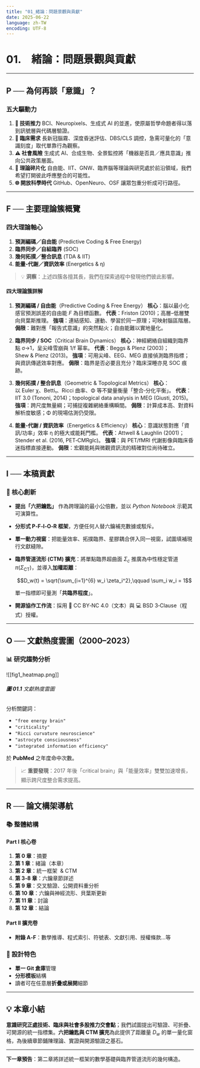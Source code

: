 ```yaml
---
title: "01_緒論：問題景觀與貢獻"
date: 2025-06-22
language: zh-TW
encoding: UTF-8
---
```

# 01.　緒論：問題景觀與貢獻

---
## P ── 為何再談「意識」？

### 五大驅動力

1. **🔬 技術推力**
   BCI、Neuropixels、生成式 AI 的並進，使原屬哲學命題者得以落到訊號層與代碼層驗證。
2. **🏥 臨床需求**
   長新冠腦霧、深度昏迷評估、DBS/CLS 調控，急需可量化的「意識刻度」取代單靠行為觀察。
3. **⚠️ 社會風險**
   生成式 AI、合成生物、全景監控將「機器是否具／應具意識」推向公共政策層面。
4. **🧩 理論碎片化**
   自由能、IIT、GNW、臨界腦等理論與研究處於前沿領域，我們希望打開彼此呼應整合的可能性。
5. **🌐 開放科學時代**
   GitHub、OpenNeuro、OSF 讓眾包重分析成可行路徑。

---
## F ── 主要理論簇概覽

### 四大理論軸心

1. **預測編碼／自由能** (Predictive Coding & Free Energy)
2. **臨界同步／自組臨界** (SOC)
3. **幾何拓撲／整合訊息** (TDA & IIT)
4. **能量‑代謝／資訊效率** (Energetics & η)

> 💡 **洞察**：上述四簇各擅其長，我們在探索過程中發現他們彼此影響。

#### 四大理論簇詳解

1. **預測編碼 / 自由能**（Predictive Coding & Free Energy）
   **核心**：腦以最小化感官預測誤差的自由能 *F* 為目標函數。
   **代表**：Friston (2010)；高層–低層雙向貝葉斯推理。
   **強項**：連結感知、運動、學習於同一原理；可映射腦區階層。
   **侷限**：難對應「報告式意識」的突然點火；自由能難以實地量化。

2. **臨界同步 / SOC**（Critical Brain Dynamics）
   **核心**：神經網絡自組織到臨界點 σ→1，呈尖峰雪崩與 1/f 幂率。
   **代表**：Beggs & Plenz (2003)；Shew & Plenz (2013)。
   **強項**：可用尖峰、EEG、MEG 直接偵測臨界指標；與資訊傳遞效率對應。
   **侷限**：臨界是否必要且充分？臨床深睡亦見 SOC 痕跡。

3. **幾何拓撲 / 整合訊息**（Geometric & Topological Metrics）
   **核心**：以 Euler χ、Betti₁、Ricci 曲率、Φ 等不變量衡量「整合‑分化平衡」。
   **代表**：IIT 3.0 (Tononi, 2014)；topological data analysis in MEG (Giusti, 2015)。
   **強項**：跨尺度無量綱；可捕捉複雜網絡重構瞬間。
   **侷限**：計算成本高、對資料解析度敏感；Φ 的現場估測仍受限。

4. **能量‑代謝 / 資訊效率**（Energetics & Efficiency）
   **核心**：意識狀態對應「資訊/功率」效率 η 的極大或能耗門檻。
   **代表**：Attwell & Laughlin (2001)；Stender et al. (2016, PET‑CMRglc)。
   **強項**：與 PET/fMRI 代謝影像與臨床昏迷指標直接連動。
   **侷限**：宏觀能耗與微觀資訊流的精確對位尚待確立。

---
## I ── 本稿貢獻

### 🔑 核心創新

* **提出「六把鑰匙」** 作為跨理論的最小公倍數，並以 *Python Notebook* 示範其可演算性。
* **分形式 P‑F‑I‑O‑R 框架**，方便任何人替六鑰補充數據或駁斥。
* **單一動力視窗**：把能量效率、拓撲臨界、星膠耦合併入同一視窗，試圖填補現行文獻縫隙。
* **臨界管道流形 (CTM) 擴充**：將單點臨界超曲面 $\Sigma_c$ 推廣為中性穩定管道 $\pi(\Sigma_{\mathrm{CT}})$，並導入**加權距離**：

  $$D_w(t) = \sqrt{\sum_{i=1}^{6} w_i \zeta_i^2},\qquad \sum_i w_i = 1$$

  單一指標即可量測「**共臨界程度**」。
  
* **開源協作工作流**：採用 📄 CC BY‑NC 4.0（文本）與 💻 BSD 3‑Clause（程式）授權。

---
## O ── 文獻熱度雲圖（2000–2023）

### 📊 研究趨勢分析


![[fig1_heatmap.png]]
###### **圖 01.1** 文獻熱度雲圖

分析關鍵詞：

* `"free energy brain"`
* `"criticality"`
* `"Ricci curvature neuroscience"`
* `"astrocyte consciousness"`
* `"integrated information efficiency"`

於 **PubMed** 之年度命中次數。

> 📈 **重要發現**：2017 年後「critical brain」與「能量效率」雙雙加速增長，顯示跨尺度整合需求提高。

---
## R ── 論文構架導航

### 📚 整體結構

#### Part I 核心卷

1. **第 0 章**：摘要
2. **第 1 章**：緒論（本章）
3. **第 2 章**：統一框架  & CTM
4. **第 3‑8 章**：六鑰章節詳述
5. **第 9 章**：交叉驗證、公開資料重分析
6. **第 10 章**：六鑰與神經流形、貝葉斯更新
7. **第 11 章**：討論
8. **第 12 章**：結論

#### Part II 擴充卷

* **附錄 A‑F**：數學推導、程式索引、符號表、文獻引用、授權條款...等

### 🔄 設計特色

* **單一 Git 倉庫**管理
* **分形模板**結構
* 讀者可在任意層**折疊或展開**細節

---
## 💡 本章小結

**意識研究正處技術、臨床與社會多股推力交會點**；我們試圖提出可驗證、可折疊、可開源的統一指標集。**六把鑰匙與 CTM 擴充**為此提供了距離量 $D_w$ 的單一量化窗格，為後續章節鋪陳理論、實證與開源驗證之基石。

---
**下一章預告**：第二章將詳述統一框架的數學基礎與臨界管道流形的幾何構造。
